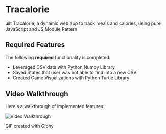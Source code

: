 # Tracalorie
uilt Tracalorie, a dynamic web app to track meals and calories, using pure JavaScript and JS Module Pattern


## Required Features

The following **required** functionality is completed:

* Leveraged CSV data with Python Numpy Library
* Saved States that user was not able to find into a new CSV
* Created Game Visualizations with Python Turtle Library


## Video Walkthrough

Here's a walkthrough of implemented features:

<img src='https://media.giphy.com/media/hz3zSIe3MIl2rDn0zg/giphy.gif' title='Video Walkthrough' width='' alt='Video Walkthrough' />

<!-- Replace this with whatever GIF tool you used! -->
GIF created with Giphy 
